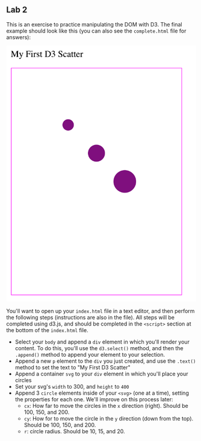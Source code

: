## Lab 2
This is an exercise to practice manipulating the DOM with D3. The final example should look like this (you can also see the `complete.html` file for answers):

![simple html circles](imgs/scatterD3.png)

You'll want to open up your `index.html` file in a text editor, and then perform the following steps (instructions are also in the file). All steps will be completed using d3.js, and should be completed in the `<script>` section at the bottom of the `index.html` file.

- Select your `body` and append a `div` element in which you'll render your content. To do this, you'll use the `d3.select()` method, and then the `.append()` method to append your element to your selection.
- Append a new `p` element to the `div` you just created, and use the `.text()` method to set the text to "My First D3 Scatter"
- Append a container `svg` to your `div` element in which you'll place your circles 
- Set your svg's `width` to 300, and `height` to `400` 
- Append 3 `circle` elements inside of your `<svg>` (one at a time), setting the properties for each one. We'll improve on this process later: 
    - `cx`: How far to move the circles in the `x` direction (right). Should be 100, 150, and 200. 
    - `cy`: How for to move the circle in the `y` direction (down from the top). Should be 100, 150, and 200. 
    - `r`: circle radius. Should be 10, 15, and 20.
